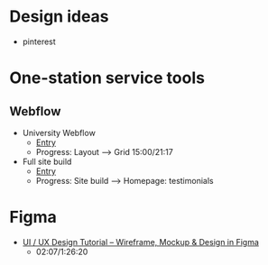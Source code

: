 # Design ideas
- pinterest

# One-station service tools
## Webflow
- University Webflow
  - [Entry](https://university.webflow.com/courses/webflow-101-crash-course?video=O5TdnuUhIgs)
  - Progress: Layout --> Grid 15:00/21:17
- Full site build
  - [Entry](https://university.webflow.com/courses/full-site-build)
  - Progress: Site build --> Homepage: testimonials

# Figma
- [UI / UX Design Tutorial – Wireframe, Mockup & Design in Figma](https://www.youtube.com/watch?v=c9Wg6Cb_YlU)
  - 02:07/1:26:20
